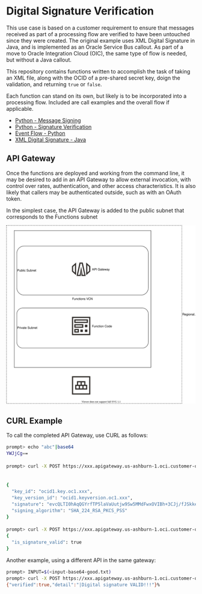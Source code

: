 # Digital Signature Verification

This use case is based on a customer requirement to ensure that messages received as part of a processing flow are verified to have been untouched since they were created.  The original example uses XML Digital Signature in Java, and is implemented as an Oracle Service Bus callout.  As part of a move to Oracle Integration Cloud (OIC), the same type of flow is needed, but without a Java callout.   

This repository contains functions written to accomplish the task of taking an XML file, along with the OCID of a pre-shared secret key, doign the validation, and returning `true` or `false`.  

Each function can stand on its own, but likely is to be incorporated into a processing flow.  Included are call examples and the overall flow if applicable.  

- [Python - Message Signing](sign-message-python) 
- [Python - Signature Verification](verify-signature-python) 
- [Event Flow - Python](verify-signature-python-event) 
- [XML Digital Signature - Java](verify-signature-java) 
 
## API Gateway

Once the functions are deployed and working from the command line, it may be desired to add in an API Gateway to allow external invocation, with control over rates, authentication, and other access characteristics.  It is also likely that callers may be authenticated outside, such as with an OAuth token.

In the simplest case, the API Gateway is added to the public subnet that corresponds to the Functions subnet

![API GW Diagram](images/FunctionsAPIGateway.svg)

## CURL Example

To call the completed API Gateway, use CURL as follows:

```bash
prompt> echo "abc"|base64
YWJjCg==

prompt> curl -X POST https://xxx.apigateway.us-ashburn-1.oci.customer-oci.com/vaultsign/sign -H "Content-Type: application/json" -d '{"base64message":"YWJjCg=="}'


{
  "key_id": "ocid1.key.oc1.xxx",
  "key_version_id": "ocid1.keyversion.oc1.xxx",
  "signature": "evcQLTI0hAqQGYrfTP5laVaUutjw9Sw5MMdFwxOVIBh+3CJj/fJSkkef8b3zakP0Y/hXx9ulj7LwAYeDPFYN1GHqMET5FWScM1V9F5Q2GqPRQiTPuQJZOt1bodnIR92XAJafeL9MPi3uVHjVnp7QCRrR8KsPNMtQLeyFRswDlZkLTOQVEqeKLPVmmZklz5bscgUv6ly/qrJsOGikdqXKY5iScb6JttA/cy6S4M/Xgfh34Rghhio5AbRE5plf8Bug8HJkmbe8Ydg2mCCteZ4iQze0PIhX1lO+pHv1+VTsj28AaNdeV/Yowq0G5NKQLoVhdSCzEUMbhLfZmsQCGl7qhw==",
  "signing_algorithm": "SHA_224_RSA_PKCS_PSS"
}

prompt> curl -X POST https://xxx.apigateway.us-ashburn-1.oci.customer-oci.com/vaultsign/verify -H "Content-Type: application/json" -d '{"base64message":"YWJjCg==","signature":"evcQLTI0hAqQGYrfTP5laVaUutjw9Sw5MMdFwxOVIBh+3CJj/fJSkkef8b3zakP0Y/hXx9ulj7LwAYeDPFYN1GHqMET5FWScM1V9F5Q2GqPRQiTPuQJZOt1bodnIR92XAJafeL9MPi3uVHjVnp7QCRrR8KsPNMtQLeyFRswDlZkLTOQVEqeKLPVmmZklz5bscgUv6ly/qrJsOGikdqXKY5iScb6JttA/cy6S4M/Xgfh34Rghhio5AbRE5plf8Bug8HJkmbe8Ydg2mCCteZ4iQze0PIhX1lO+pHv1+VTsj28AaNdeV/Yowq0G5NKQLoVhdSCzEUMbhLfZmsQCGl7qhw=="}'
{
  "is_signature_valid": true
}
```
Another example, using a different API in the same gateway:
```bash
prompt> INPUT=$(<input-base64-good.txt)
prompt> curl -X POST https://xxx.apigateway.us-ashburn-1.oci.customer-oci.com/xmldigitalsignature/verify -H "Content-Type: application/json" -d '{"base64InputXML":"'${INPUT}'","secretOcid":"ocid1.vaultsecret.oc1.xxx"}'
{"verified":true,"detail":"|Digital signature VALID!!!"}%
```


